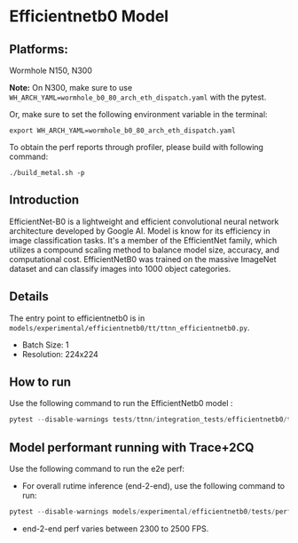# Efficientnetb0 Model

## Platforms:
Wormhole N150, N300

**Note:** On N300, make sure to use `WH_ARCH_YAML=wormhole_b0_80_arch_eth_dispatch.yaml` with the pytest.

Or, make sure to set the following environment variable in the terminal:
```
export WH_ARCH_YAML=wormhole_b0_80_arch_eth_dispatch.yaml
```

To obtain the perf reports through profiler, please build with following command:
```
./build_metal.sh -p
```

## Introduction
EfficientNet-B0 is a lightweight and efficient convolutional neural network architecture developed by Google AI. Model is know for its efficiency in image classification tasks. It's a member of the EfficientNet family, which utilizes a compound scaling method to balance model size, accuracy, and computational cost. EfficientNetB0 was trained on the massive ImageNet dataset and can classify images into 1000 object categories.

## Details
The entry point to efficientnetb0 is in `models/experimental/efficientnetb0/tt/ttnn_efficientnetb0.py`.
- Batch Size: 1
- Resolution: 224x224

## How to run
Use the following command to run the EfficientNetb0 model :
```python
pytest --disable-warnings tests/ttnn/integration_tests/efficientnetb0/test_ttnn_efficientnetb0.py
```

## Model performant running with Trace+2CQ
Use the following command to run the e2e perf:

-  For overall rutime inference (end-2-end), use the following command to run:
```python
pytest --disable-warnings models/experimental/efficientnetb0/tests/perf/test_e2e_performant.py
```
- end-2-end perf varies between 2300 to 2500 FPS.
